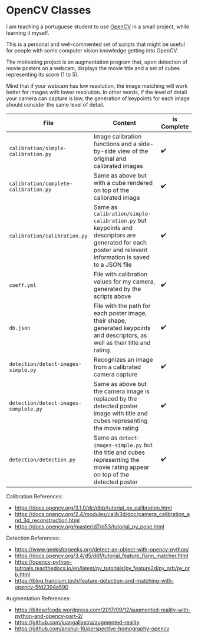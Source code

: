 # OpenCV Classes

I am teaching a portuguese student to use [OpenCV](https://opencv.org/) in a small project, while learning it myself.

This is a personal and well-commented set of scripts that might be useful for people with some computer vision knowledge getting into OpenCV.

The motivating project is an augmentation program that, upon detection of movie posters on a webcam, displays the movie title and a set of cubes representing its score (1 to 5).

Mind that if your webcam has low resolution, the image matching will work better for images with lower resolution. In other words, if the level of detail your camera can capture is low, the generation of keypoints for each image should consider the same level of detail.

| File        | Content           | is Complete  |
| ----------- |-------------| -----|
| `calibration/simple-calibration.py`    | Image calibration functions and a side-by-side view of the original and calibrated images | :heavy_check_mark: |
| `calibration/complete-calibration.py`  | Same as above but with a cube rendered on top of the calibrated image | :heavy_check_mark: |
| `calibration/calibration.py`  | Same as `calibration/simple-calibration.py` but keypoints and descriptors are generated for each poster and relevant information is saved to a JSON file | :heavy_check_mark: |
| `coeff.yml`| File with calibration values for my camera, generated by the scripts above | :heavy_check_mark: |
| `db.json`| File with the path for each poster image, their shape, generated keypoints and descriptors, as well as their title and rating | :heavy_check_mark: |
| `detection/detect-images-simple.py`| Recognizes an image from a calibrated camera capture | :heavy_check_mark: |
| `detection/detect-images-complete.py`| Same as above but the camera image is replaced by the detected poster image with title and cubes representing the movie rating | :heavy_check_mark: |
| `detection/detection.py`| Same as `detect-images-simple.py` but the title and cubes representing the movie rating appear on top of the detected poster | :heavy_check_mark: |

Calibration References:
 - https://docs.opencv.org/3.1.0/dc/dbb/tutorial_py_calibration.html
 - https://docs.opencv.org/2.4/modules/calib3d/doc/camera_calibration_and_3d_reconstruction.html
 - https://docs.opencv.org/master/d7/d53/tutorial_py_pose.html

Detection References:
 - https://www.geeksforgeeks.org/detect-an-object-with-opencv-python/
 - https://docs.opencv.org/3.4/d5/d6f/tutorial_feature_flann_matcher.html
 - https://opencv-python-tutroals.readthedocs.io/en/latest/py_tutorials/py_feature2d/py_orb/py_orb.html
 - https://blog.francium.tech/feature-detection-and-matching-with-opencv-5fd2394a590

Augmentation References:
 - https://bitesofcode.wordpress.com/2017/09/12/augmented-reality-with-python-and-opencv-part-2/
 - https://github.com/juangallostra/augmented-reality
 - https://github.com/anshul-16/perspective-homography-opencv
